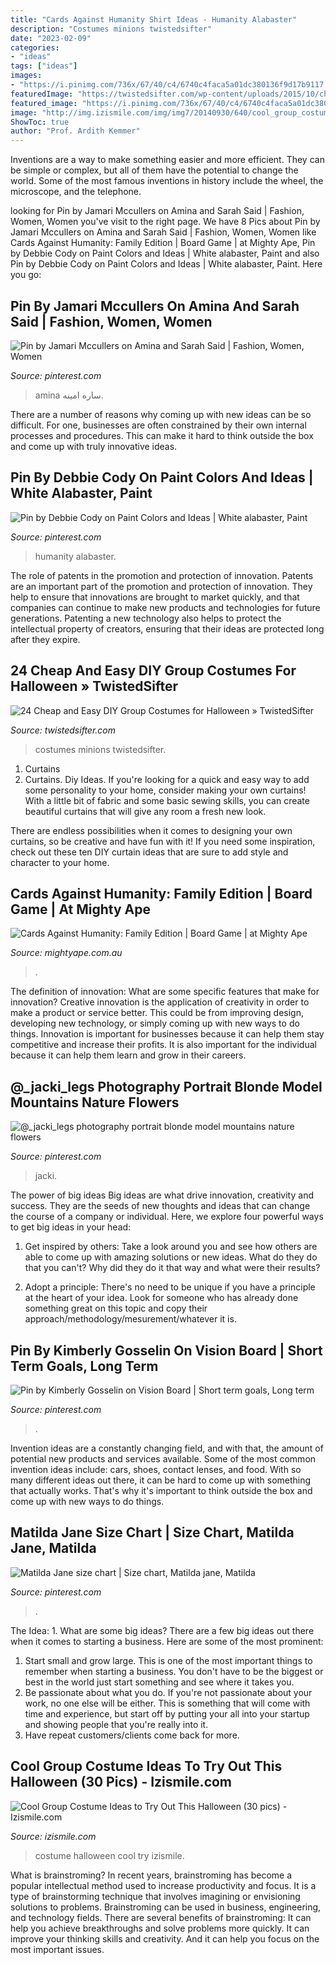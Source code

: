 ```yaml
---
title: "Cards Against Humanity Shirt Ideas - Humanity Alabaster"
description: "Costumes minions twistedsifter"
date: "2023-02-09"
categories:
- "ideas"
tags: ["ideas"]
images:
- "https://i.pinimg.com/736x/67/40/c4/6740c4faca5a01dc380136f9d17b9117.jpg"
featuredImage: "https://twistedsifter.com/wp-content/uploads/2015/10/cheap-easy-diy-group-costumes-for-halloween-4.jpg?resize=586"
featured_image: "https://i.pinimg.com/736x/67/40/c4/6740c4faca5a01dc380136f9d17b9117.jpg"
image: "http://img.izismile.com/img/img7/20140930/640/cool_group_costume_ideas_to_try_out_this_halloween_640_07.jpg"
ShowToc: true
author: "Prof. Ardith Kemmer"
---
```



Inventions are a way to make something easier and more efficient. They can be simple or complex, but all of them have the potential to change the world. Some of the most famous inventions in history include the wheel, the microscope, and the telephone.

	

		
looking for Pin by Jamari Mccullers on Amina and Sarah Said | Fashion, Women, Women you've visit to the right page. We have 8 Pics about Pin by Jamari Mccullers on Amina and Sarah Said | Fashion, Women, Women like Cards Against Humanity: Family Edition | Board Game | at Mighty Ape, Pin by Debbie Cody on Paint Colors and Ideas | White alabaster, Paint and also Pin by Debbie Cody on Paint Colors and Ideas | White alabaster, Paint. Here you go:
		
    
## Pin By Jamari Mccullers On Amina And Sarah Said | Fashion, Women, Women

<img loading=lazy src="https://i.pinimg.com/736x/67/40/c4/6740c4faca5a01dc380136f9d17b9117.jpg" onerror="this.onerror=null;this.src='https://tse3.mm.bing.net/th?id=OIP.2tksFvVuQ3_0i-3kfXJTBgAAAA&amp;pid=15.1';" alt="Pin by Jamari Mccullers on Amina and Sarah Said | Fashion, Women, Women">

_Source: pinterest.com_

>amina ساره امينه. 

	

There are a number of reasons why coming up with new ideas can be so difficult. For one, businesses are often constrained by their own internal processes and procedures. This can make it hard to think outside the box and come up with truly innovative ideas.

    
## Pin By Debbie Cody On Paint Colors And Ideas | White Alabaster, Paint

<img loading=lazy src="https://i.pinimg.com/736x/89/f0/14/89f014e2cb1368f8ef29262734d121ca.jpg" onerror="this.onerror=null;this.src='https://tse3.mm.bing.net/th?id=OIP.A0K6MT0StvfYpgCNVO8m3wHaJ4&amp;pid=15.1';" alt="Pin by Debbie Cody on Paint Colors and Ideas | White alabaster, Paint">

_Source: pinterest.com_

>humanity alabaster. 

	

The role of patents in the promotion and protection of innovation.
Patents are an important part of the promotion and protection of innovation. They help to ensure that innovations are brought to market quickly, and that companies can continue to make new products and technologies for future generations. Patenting a new technology also helps to protect the intellectual property of creators, ensuring that their ideas are protected long after they expire.

    
## 24 Cheap And Easy DIY Group Costumes For Halloween » TwistedSifter

<img loading=lazy src="https://twistedsifter.com/wp-content/uploads/2015/10/cheap-easy-diy-group-costumes-for-halloween-4.jpg?resize=586" onerror="this.onerror=null;this.src='https://tse3.mm.bing.net/th?id=OIP.TA6Rzfx-Gyxu7OIlZIUMggHaE8&amp;pid=15.1';" alt="24 Cheap and Easy DIY Group Costumes for Halloween » TwistedSifter">

_Source: twistedsifter.com_

>costumes minions twistedsifter. 

	

1. Curtains
1. Curtains. Diy Ideas.
If you're looking for a quick and easy way to add some personality to your home, consider making your own curtains! With a little bit of fabric and some basic sewing skills, you can create beautiful curtains that will give any room a fresh new look.

There are endless possibilities when it comes to designing your own curtains, so be creative and have fun with it! If you need some inspiration, check out these ten DIY curtain ideas that are sure to add style and character to your home.

    
## Cards Against Humanity: Family Edition | Board Game | At Mighty Ape

<img loading=lazy src="https://d3fa68hw0m2vcc.cloudfront.net/d19/237467838.jpeg" onerror="this.onerror=null;this.src='https://tse4.mm.bing.net/th?id=OIP.-R07d9arokknkpfaghxulQHaOE&amp;pid=15.1';" alt="Cards Against Humanity: Family Edition | Board Game | at Mighty Ape">

_Source: mightyape.com.au_

>. 

	

The definition of innovation: What are some specific features that make for innovation?
Creative innovation is the application of creativity in order to make a product or service better. This could be from improving design, developing new technology, or simply coming up with new ways to do things. Innovation is important for businesses because it can help them stay competitive and increase their profits. It is also important for the individual because it can help them learn and grow in their careers.

    
## @_jacki_legs Photography Portrait Blonde Model Mountains Nature Flowers

<img loading=lazy src="https://i.pinimg.com/originals/5b/a3/5a/5ba35ae0eb1603827a90fd2c3e65612c.jpg" onerror="this.onerror=null;this.src='https://tse2.mm.bing.net/th?id=OIP.tp-dMRurUAPyG6BXWMwq2QHaLG&amp;pid=15.1';" alt="@_jacki_legs photography portrait blonde model mountains nature flowers">

_Source: pinterest.com_

>jacki. 

	

The power of big ideas
Big ideas are what drive innovation, creativity and success. They are the seeds of new thoughts and ideas that can change the course of a company or individual. Here, we explore four powerful ways to get big ideas in your head:
1. Get inspired by others: Take a look around you and see how others are able to come up with amazing solutions or new ideas. What do they do that you can't? Why did they do it that way and what were their results?

2. Adopt a principle: There's no need to be unique if you have a principle at the heart of your idea. Look for someone who has already done something great on this topic and copy their approach/methodology/mesurement/whatever it is.

    
## Pin By Kimberly Gosselin On Vision Board | Short Term Goals, Long Term

<img loading=lazy src="https://i.pinimg.com/originals/96/b9/50/96b950e71e4f7275bcba64b06e88905f.jpg" onerror="this.onerror=null;this.src='https://tse1.mm.bing.net/th?id=OIP.w5ciNWiXBEROCBD-HZFOCAHaJ4&amp;pid=15.1';" alt="Pin by Kimberly Gosselin on Vision Board | Short term goals, Long term">

_Source: pinterest.com_

>. 

	

Invention ideas are a constantly changing field, and with that, the amount of potential new products and services available. Some of the most common invention ideas include: cars, shoes, contact lenses, and food. With so many different ideas out there, it can be hard to come up with something that actually works. That's why it's important to think outside the box and come up with new ways to do things.

    
## Matilda Jane Size Chart | Size Chart, Matilda Jane, Matilda

<img loading=lazy src="https://i.pinimg.com/736x/b7/40/63/b740633e68d6ec9817584e36a34b7695--matilda-jane-charts.jpg" onerror="this.onerror=null;this.src='https://tse4.mm.bing.net/th?id=OIP.c4VI3WyEVI1KyTrNZbj4IgHaJ4&amp;pid=15.1';" alt="Matilda Jane size chart | Size chart, Matilda jane, Matilda">

_Source: pinterest.com_

>. 

	

The Idea: 1. What are some big ideas?
There are a few big ideas out there when it comes to starting a business. Here are some of the most prominent:
1. Start small and grow large. This is one of the most important things to remember when starting a business. You don't have to be the biggest or best in the world just start something and see where it takes you.
2. Be passionate about what you do. If you're not passionate about your work, no one else will be either. This is something that will come with time and experience, but start off by putting your all into your startup and showing people that you're really into it.
3. Have repeat customers/clients come back for more.

    
## Cool Group Costume Ideas To Try Out This Halloween (30 Pics) - Izismile.com

<img loading=lazy src="http://img.izismile.com/img/img7/20140930/640/cool_group_costume_ideas_to_try_out_this_halloween_640_07.jpg" onerror="this.onerror=null;this.src='https://tse1.mm.bing.net/th?id=OIP.vIQ2LFd6nF2s5g_LlU_6PgHaE3&amp;pid=15.1';" alt="Cool Group Costume Ideas to Try Out This Halloween (30 pics) - Izismile.com">

_Source: izismile.com_

>costume halloween cool try izismile. 

	

What is brainstroming?
In recent years, brainstroming has become a popular intellectual method used to increase productivity and focus. It is a type of brainstorming technique that involves imagining or envisioning solutions to problems. Brainstroming can be used in business, engineering, and technology fields.
There are several benefits of brainstroming: It can help you achieve breakthroughs and solve problems more quickly. It can improve your thinking skills and creativity. And it can help you focus on the most important issues.

